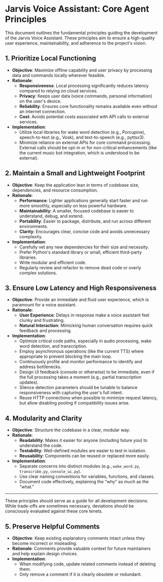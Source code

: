 # Jarvis Voice Assistant: Core Agent Principles

This document outlines the fundamental principles guiding the development of the Jarvis Voice Assistant. These principles aim to ensure a high-quality user experience, maintainability, and adherence to the project's vision.

## 1. Prioritize Local Functioning

*   **Objective**: Maximize offline capability and user privacy by processing data and commands locally wherever feasible.
*   **Rationale**:
    *   **Responsiveness**: Local processing significantly reduces latency compared to relying on cloud services.
    *   **Privacy**: Keeps user data (voice commands, personal information) on the user's device.
    *   **Reliability**: Ensures core functionality remains available even without an internet connection.
    *   **Cost**: Avoids potential costs associated with API calls to external services.
*   **Implementation**:
    *   Utilize local libraries for wake word detection (e.g., Porcupine), speech-to-text (e.g., Vosk), and text-to-speech (e.g., pyttsx3).
    *   Minimize reliance on external APIs for core command processing. External calls should be opt-in or for non-critical enhancements (like the current music bot integration, which is understood to be external).

## 2. Maintain a Small and Lightweight Footprint

*   **Objective**: Keep the application lean in terms of codebase size, dependencies, and resource consumption.
*   **Rationale**:
    *   **Performance**: Lighter applications generally start faster and run more smoothly, especially on less powerful hardware.
    *   **Maintainability**: A smaller, focused codebase is easier to understand, debug, and extend.
    *   **Portability**: Easier to package, distribute, and run across different environments.
    *   **Clarity**: Encourages clear, concise code and avoids unnecessary complexity.
*   **Implementation**:
    *   Carefully vet any new dependencies for their size and necessity.
    *   Prefer Python's standard library or small, efficient third-party libraries.
    *   Write modular and efficient code.
    *   Regularly review and refactor to remove dead code or overly complex solutions.

## 3. Ensure Low Latency and High Responsiveness

*   **Objective**: Provide an immediate and fluid user experience, which is paramount for a voice assistant.
*   **Rationale**:
    *   **User Experience**: Delays in response make a voice assistant feel clunky and frustrating.
    *   **Natural Interaction**: Mimicking human conversation requires quick feedback and processing.
*   **Implementation**:
    *   Optimize critical code paths, especially in audio processing, wake word detection, and transcription.
    *   Employ asynchronous operations (like the current TTS) where appropriate to prevent blocking the main loop.
    *   Continuously profile and monitor performance to identify and address bottlenecks.
    *   Design UI feedback (console or otherwise) to be immediate, even if the full processing takes a moment (e.g., partial transcription updates).
    *   Silence detection parameters should be tunable to balance responsiveness with capturing the user's full intent.
    *   Reuse HTTP connections when possible to minimize request latency, but allow disabling pooling if compatibility issues arise.

## 4. Modularity and Clarity

*   **Objective**: Structure the codebase in a clear, modular way.
*   **Rationale**:
    *   **Readability**: Makes it easier for anyone (including future you) to understand the code.
    *   **Testability**: Well-defined modules are easier to test in isolation.
    *   **Reusability**: Components can be reused or replaced more easily.
*   **Implementation**:
    *   Separate concerns into distinct modules (e.g., `wake_word.py`, `transcribe.py`, `console_ui.py`).
    *   Use clear naming conventions for variables, functions, and classes.
    *   Document code effectively, explaining the "why" as much as the "what."

---

These principles should serve as a guide for all development decisions. While trade-offs are sometimes necessary, deviations should be consciously evaluated against these core tenets.

## 5. Preserve Helpful Comments

*   **Objective**: Keep existing explanatory comments intact unless they become incorrect or misleading.
*   **Rationale**: Comments provide valuable context for future maintainers and help explain design choices.
*   **Implementation**:
    *   When modifying code, update related comments instead of deleting them.
    *   Only remove a comment if it is clearly obsolete or redundant.
